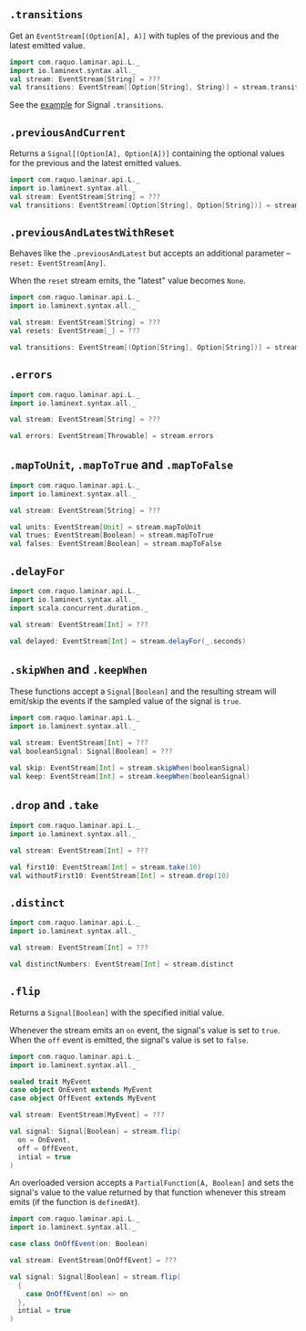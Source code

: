 ## `.transitions`

Get an `EventStream[(Option[A], A)]` with tuples of the previous and the latest emitted value.

```scala
import com.raquo.laminar.api.L._
import io.laminext.syntax.all._
val stream: EventStream[String] = ???
val transitions: EventStream[(Option[String], String)] = stream.transitions
```

See the [example](/core/example-signal-transitions) for Signal `.transitions`.

## `.previousAndCurrent`

Returns a `Signal[(Option[A], Option[A])]` containing the optional values for the previous and the latest emitted values.

```scala
import com.raquo.laminar.api.L._
import io.laminext.syntax.all._
val stream: EventStream[String] = ???
val transitions: EventStream[(Option[String], Option[String])] = stream.previousAndCurrent
```

## `.previousAndLatestWithReset`

Behaves like the `.previousAndLatest` but accepts an additional parameter – `reset: EventStream[Any]`.

When the `reset` stream emits, the "latest" value becomes `None`.

```scala
import com.raquo.laminar.api.L._
import io.laminext.syntax.all._

val stream: EventStream[String] = ???
val resets: EventStream[_] = ???

val transitions: EventStream[(Option[String], Option[String])] = stream.previousAndLatestWithReset(resets)
```

## `.errors`

```scala
import com.raquo.laminar.api.L._
import io.laminext.syntax.all._

val stream: EventStream[String] = ???

val errors: EventStream[Throwable] = stream.errors
```

## `.mapToUnit`, `.mapToTrue` and `.mapToFalse`

```scala
import com.raquo.laminar.api.L._
import io.laminext.syntax.all._

val stream: EventStream[String] = ???

val units: EventStream[Unit] = stream.mapToUnit
val trues: EventStream[Boolean] = stream.mapToTrue
val falses: EventStream[Boolean] = stream.mapToFalse
```

## `.delayFor`

```scala
import com.raquo.laminar.api.L._
import io.laminext.syntax.all._
import scala.concurrent.duration._

val stream: EventStream[Int] = ???

val delayed: EventStream[Int] = stream.delayFor(_.seconds)
```

## `.skipWhen` and `.keepWhen`

These functions accept a `Signal[Boolean]` and the resulting stream will emit/skip the events if the sampled
value of the signal is `true`.

```scala
import com.raquo.laminar.api.L._
import io.laminext.syntax.all._

val stream: EventStream[Int] = ???
val booleanSignal: Signal[Boolean] = ???

val skip: EventStream[Int] = stream.skipWhen(booleanSignal)
val keep: EventStream[Int] = stream.keepWhen(booleanSignal)
```

## `.drop` and `.take`

```scala
import com.raquo.laminar.api.L._
import io.laminext.syntax.all._

val stream: EventStream[Int] = ???

val first10: EventStream[Int] = stream.take(10)
val withoutFirst10: EventStream[Int] = stream.drop(10)
```

## `.distinct`

```scala
import com.raquo.laminar.api.L._
import io.laminext.syntax.all._

val stream: EventStream[Int] = ???

val distinctNumbers: EventStream[Int] = stream.distinct
```

## `.flip`

Returns a `Signal[Boolean]` with the specified initial value.

Whenever the stream emits an `on` event, the signal's value is set to `true`. 
When the `off` event is emitted, the signal's value is set to `false`.

```scala
import com.raquo.laminar.api.L._
import io.laminext.syntax.all._

sealed trait MyEvent
case object OnEvent extends MyEvent
case object OffEvent extends MyEvent

val stream: EventStream[MyEvent] = ???

val signal: Signal[Boolean] = stream.flip(
  on = OnEvent,
  off = OffEvent,
  intial = true  
)
```

An overloaded version accepts a `PartialFunction[A, Boolean]` and sets the signal's value to the value returned
by that function whenever this stream emits (if the function is `definedAt`).

```scala
import com.raquo.laminar.api.L._
import io.laminext.syntax.all._

case class OnOffEvent(on: Boolean) 

val stream: EventStream[OnOffEvent] = ???

val signal: Signal[Boolean] = stream.flip(
  {
    case OnOffEvent(on) => on
  }, 
  intial = true  
)
```
